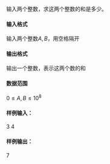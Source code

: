 
输入两个整数，求这两个整数的和是多少。

#### 输入格式

输入两个整数$A, B$，用空格隔开

#### 输出格式

输出一个整数，表示这两个数的和

#### 数据范围

$0 \le A, B \le 10 ^ 8$

#### 样例输入：

3 4
    

#### 样例输出：

7